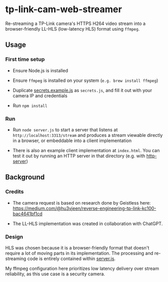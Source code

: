 # tp-link-cam-web-streamer

Re-streaming a TP-Link camera's HTTPS H264 video stream into a browser-friendly LL-HLS (low-latency HLS) format using `ffmpeg`.

## Usage

### First time setup

- Ensure Node.js is installed

- Ensure `ffmpeg` is installed on your system (`e.g. brew install ffmpeg`)

- Duplicate [secrets.example.js](./secrets.example.js) as `secrets.js`, and fill it out with your camera IP and credentials

- Run `npm install`

### Run

- Run `node server.js` to start a server that listens at `http://localhost:3313/stream` and produces a stream viewable directly in a browser, or embeddable into a client implementation

- There is also an example client implementation at `index.html`. You can test it out by running an HTTP server in that directory (e.g. with [http-server](https://www.npmjs.com/package/http-server))


## Background

### Credits

- The camera request is based on research done by Geistless here: https://medium.com/@hu3vjeen/reverse-engineering-tp-link-kc100-bac4641bf1cd

- The LL-HLS implementation was created in collaboration with ChatGPT.

### Design

HLS was chosen because it is a browser-friendly format that doesn't require a lot of moving parts in its implementation. The processing and re-streaming code is entirely contained within [server.js](/server.js).

My ffmpeg configuration here prioritizes low latency delivery over stream reliability, as this use case is a security camera.